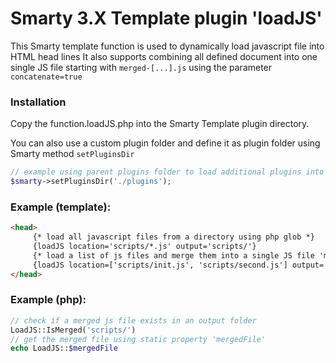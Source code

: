 # Smarty 3.X Template plugin 'loadJS'

This Smarty template function is used to dynamically load javascript file into HTML head lines
It also supports combining all defined document into one single JS file starting with `merged-[...].js` using the parameter `concatenate=true`

### Installation

Copy the function.loadJS.php into the Smarty Template plugin directory.

You can also use a custom plugin folder and define it as plugin folder using Smarty method `setPluginsDir`

```php
// example using parent plugins folder to load additional plugins into Smarty Template Class
$smarty->setPluginsDir('./plugins');
```

### Example (template):
 
```html
<head>
     {* load all javascript files from a directory using php glob *}
     {loadJS location='scripts/*.js' output='scripts/'}
     {* load a list of js files and merge them into a single JS file 'merged-[...].js'*}
     {loadJS location=['scripts/init.js', 'scripts/second.js'] output='scripts/' concatenate=true}
</head>
 ```
  
### Example (php):
 
```php
// check if a merged js file exists in an output folder
LoadJS::IsMerged('scripts/')
// get the merged file using static property 'mergedFile'
echo LoadJS::$mergedFile
```
 
